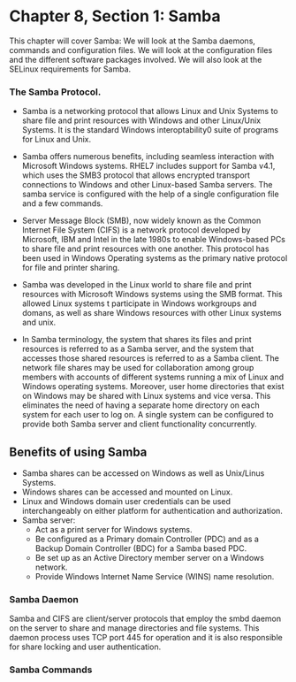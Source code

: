 # Chapter 8, Section 1: Samba

This chapter will cover Samba: We will look at the Samba daemons, commands and configuration files. We will look at the configuration files and the different software packages involved. We will also look at the SELinux requirements for Samba.

### The Samba Protocol.

- Samba is a networking protocol that allows Linux and Unix Systems to share file and print resources with Windows and other Linux/Unix Systems. It is the standard Windows interoptability0 suite of programs for Linux and Unix.

- Samba offers numerous benefits, including seamless interaction with Microsoft Windows systems. RHEL7 includes support for Samba v4.1, which uses the SMB3 protocol that allows encrypted transport connections to Windows and other Linux-based Samba servers. The samba service is configured with the help of a single configuration file and a few commands.

- Server Message Block (SMB), now widely known as the Common Internet File System (CIFS) is a network protocol developed by Microsoft, IBM and Intel in the late 1980s to enable Windows-based PCs to share file and print resources with one another. This protocol has been used in Windows Operating systems as the primary native protocol for file and printer sharing.

- Samba was developed in the Linux world to share file and print resources with Microsoft Windows systems using the SMB format. This allowed Linux systems t participate in Windows workgroups and domans, as well as share Windows resources with other Linux systems and unix.

- In Samba terminology, the system that shares its files and print resources is referred to as a Samba server, and the system that accesses those shared resources is referred to as a Samba client. The network file shares may be used for collaboration among group members with accounts of different systems running a mix of Linux and Windows operating systems. Moreover, user home directories that exist on Windows may be shared with Linux systems and vice versa. This eliminates the need of having a separate home directory on each system for each user to log on. A single system can be configured to provide both Samba server and client functionality concurrently.

## Benefits of using Samba

- Samba shares can be accessed on Windows as well as Unix/Linus Systems.
- Windows shares can be accessed and mounted on Linux.
- Linux and Windows domain user credentials can be used interchangeably on either platform for authentication and authorization.
- Samba server:
  - Act as a print server for Windows systems.
  - Be configured as a Primary domain Controller (PDC) and as a Backup Domain Controller (BDC) for a Samba based PDC.
  - Be set up as an Active Directory member server on a Windows network.
  - Provide Windows Internet Name Service (WINS) name resolution.

### Samba Daemon

Samba and CIFS are client/server protocols that employ the smbd daemon on the server to share and manage directories and file systems. This daemon process uses TCP port 445 for operation and it is also responsible for share locking and user authentication.

### Samba Commands
